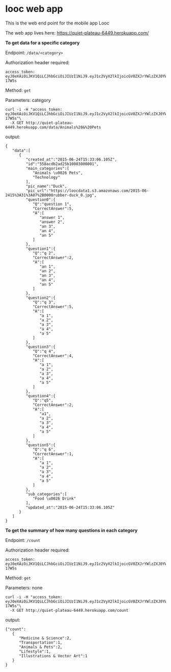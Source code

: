 looc web app
=========

This is the web end point for the mobile app Looc

The web app lives here:
https://quiet-plateau-6449.herokuapp.com/


**To get data for a specific category**

Endpoint: `/data/<category>`

Authorization header required:  

```
access_token: eyJ0eXAiOiJKV1QiLCJhbGciOiJIUzI1NiJ9.eyJ1c2VyX2lkIjoicGV0ZXJrYWlzZXJ0YWxlbnRAZ21haWwuY29tIn0.05cbRebyfjhEutR329jrSimWhgvVU7qX_w_vx-17W5s

```

Method: `get`

Parameters: category


```
curl -i -H "access_token: eyJ0eXAiOiJKV1QiLCJhbGciOiJIUzI1NiJ9.eyJ1c2VyX2lkIjoicGV0ZXJrYWlzZXJ0YWxlbnRAZ21haWwuY29tIn0.05cbRebyfjhEutR329jrSimWhgvVU7qX_w_vx-17W5s"\
  -X GET http://quiet-plateau-6449.herokuapp.com/data/Animals%20&%20Pets

```

output:

```
{
   "data":[
      {
         "created_at":"2015-06-24T15:33:06.105Z",
         "id":"558acdb2ad25b10003000001",
         "main_categories":[
            "Animals \u0026 Pets",
            "Technology"
         ],
         "pic_name":"Duck",
         "pic_url":"https://loocdata1.s3.amazonaws.com/2015-06-2415%3A31%3A07%2B0000rubber-duck_0.jpg",
         "question0":{
            "Q":"question 1",
            "CorrectAnswer":5,
            "A":[
               "answer 1",
               "answer 2",
               "an 3",
               "an 4",
               "an 5"
            ]
         },
         "question1":{
            "Q":"q 2",
            "CorrectAnswer":2,
            "A":[
               "an 1",
               "an 2",
               "an 3",
               "an 4",
               "an 5"
            ]
         },
         "question2":{
            "Q":"q 3",
            "CorrectAnswer":5,
            "A":[
               "a 1",
               "a 2",
               "a 3",
               "a 4",
               "a 5"
            ]
         },
         "question3":{
            "Q":"q 4",
            "CorrectAnswer":4,
            "A":[
               "a 1",
               "a 2",
               "a 3",
               "a 4",
               "a 5"
            ]
         },
         "question4":{
            "Q":"q5",
            "CorrectAnswer":2,
            "A":[
               "a1",
               "a 2",
               "a 3",
               "a 4",
               "a 5"
            ]
         },
         "question5":{
            "Q":"q 6",
            "CorrectAnswer":1,
            "A":[
               "a 1",
               "a 2",
               "a 3",
               "a 4",
               "a 5"
            ]
         },
         "sub_categories":[
            "Food \u0026 Drink"
         ],
         "updated_at":"2015-06-24T15:33:06.105Z"
      }
   ]
}
```

**To get the summary of how many questions in each category**

Endpoint: `/count`

Authorization header required:  

```
access_token: eyJ0eXAiOiJKV1QiLCJhbGciOiJIUzI1NiJ9.eyJ1c2VyX2lkIjoicGV0ZXJrYWlzZXJ0YWxlbnRAZ21haWwuY29tIn0.05cbRebyfjhEutR329jrSimWhgvVU7qX_w_vx-17W5s

```

Method: `get`

Parameters: none


```
curl -i -H "access_token: eyJ0eXAiOiJKV1QiLCJhbGciOiJIUzI1NiJ9.eyJ1c2VyX2lkIjoicGV0ZXJrYWlzZXJ0YWxlbnRAZ21haWwuY29tIn0.05cbRebyfjhEutR329jrSimWhgvVU7qX_w_vx-17W5s"\
  -X GET http://quiet-plateau-6449.herokuapp.com/count

```

output:

```
{"count":
   {
      "Medicine & Science":2,
      "Transportation":1,
      "Animals & Pets":2,
      "Lifestyle":1,
      "Illustrations & Vector Art":1
   }
}
```